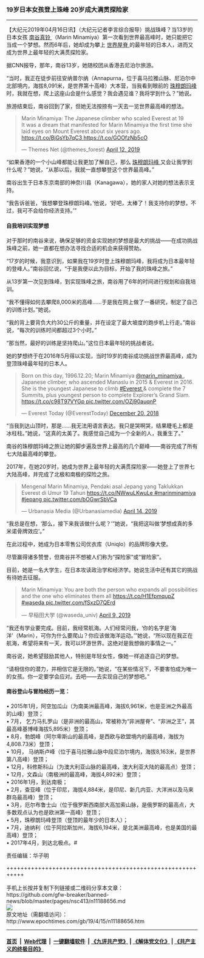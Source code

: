 ### 19岁日本女孩登上珠峰 20岁成大满贯探险家
------------------------

<p>
 【大纪元2019年04月16日讯】（大纪元记者李言综合报导）挑战珠峰？当13岁的日本女孩
 <a href="http://www.epochtimes.com/gb/tag/%E5%8D%97%E8%B0%B7%E7%9C%9F%E9%93%83.html">
  南谷真铃
 </a>
 （Marin Minamiya）第一次看到世界最高峰时，她只能把它当成一个梦想。然而6年后，她却成为攀上
 <a href="http://www.epochtimes.com/gb/tag/%E4%B8%96%E7%95%8C%E5%B1%8B%E8%84%8A.html">
  世界屋脊
 </a>
 的最年轻的日本人，进而又成为世界上最年轻的大满贯探险家。
</p>
<p>
 据CNN报导，那年，南谷13岁，她随校团从香港去尼泊尔旅游。
</p>
<p>
 “当时，我正在徒步前往安纳普尔纳（Annapurna，位于喜马拉雅山脉、尼泊尔中北部境内，海拔8,091米，是世界第十高峰）大本营，当我看到眼前的
 <a href="http://www.epochtimes.com/gb/tag/%E7%8F%A0%E7%A9%86%E6%9C%97%E7%8E%9B%E5%B3%B0.html">
  珠穆朗玛峰
 </a>
 时，我就在想，爬上这座山会是什么感觉？我会遇见谁？我将学到什么？”她说。
</p>
<p>
 旅游结束后，南谷回到了家，但她无法按捺有一天去一览世界最高峰的想法。
</p>
<p>
</p>
<blockquote class="twitter-tweet" data-lang="en">
 <p dir="ltr" lang="en">
  Marin Minamiya: The Japanese climber who scaled Everest at 19
  <br/>
  It was a dream that manifested for Marin Minamiya the first time she laid eyes on Mount Everest about six years ago.
  <a href="https://t.co/BjGsYb7qC3">
   https://t.co/BjGsYb7qC3
  </a>
  <a href="https://t.co/GOOfzNb5cO">
   https://t.co/GOOfzNb5cO
  </a>
 </p>
 <p>
  — Themes Net (@themes_forest)
  <a href="https://twitter.com/themes_forest/status/1116571723397099520?ref_src=twsrc%5Etfw">
   April 12, 2019
  </a>
 </p>
</blockquote>
<p>
 <p>
  “如果香港的一个小山峰都能让我更加了解自己，那么
  <a href="http://www.epochtimes.com/gb/tag/%E7%8F%A0%E7%A9%86%E6%9C%97%E7%8E%9B%E5%B3%B0.html">
   珠穆朗玛峰
  </a>
  又会让我学到什么呢？”她说，“从那以后，我就一直想攀登这个世界最高峰。”
 </p>
 <p>
  南谷出生于日本东京南部的神奈川县（Kanagawa），她的家人对她的想法表示支持。
 </p>
 <p>
  “我告诉爸爸，‘我想攀登珠穆朗玛峰。’他说，‘好吧，太棒了！我支持你的梦想，不过，我可不会给你经济支持。’”
 </p>
 <h4>
  自我培训实现梦想
 </h4>
 <p>
  对于那时的南谷来说，确保足够的资金实现她的梦想是最大的挑战——在成功挑战珠峰之前，她一直都在想办法寻找合适的机会来获得赞助。
 </p>
 <p>
  “17岁的时候，我意识到，如果我在19岁时登上珠穆朗玛峰，我将成为日本最年轻的登峰人。”南谷回忆说，“于是我便以此为目标，开始了我的珠峰之旅。”
 </p>
 <p>
  从13岁第一次见到珠峰，到实现珠峰之旅，南谷用了6年的时间进行规划和自我培训。
 </p>
 <p>
  “我不懂得如何去攀爬8,000米的高峰……于是我在网上做了一番研究，制定了自己的训练计划。”她说。
 </p>
 <p>
  “我的背上要背负大约30公斤的重量，并在设定了最大坡度的跑步机上行走。”南谷说，“每次的训练时间都超过3个小时。”
 </p>
 <p>
  “那当然，最好的训练是坚持爬山。”这位日本最年轻的挑战者说。
 </p>
 <p>
  她的梦想终于在2016年5月得以实现，当时19岁的南谷成功挑战世界最高峰，成为登顶珠峰最年轻的日本人。
 </p>
</p>
<p>
</p>
<blockquote class="twitter-tweet" data-lang="en">
 <p dir="ltr" lang="en">
  Born on this day, 1996.12.20; Marin Minamiya
  <a href="https://twitter.com/marin_minamiya?ref_src=twsrc%5Etfw">
   @marin_minamiya
  </a>
  , Japanese climber, who ascended Manaslu in 2015 &amp; Everest in 2016. She is the youngest Japanese to climb
  <a href="https://twitter.com/hashtag/Everest?src=hash&amp;ref_src=twsrc%5Etfw">
   #Everest
  </a>
  &amp; complete the 7 Summits, plus youngest person to complete Explorer’s Grand Slam.
  <a href="https://t.co/c98T97VYGp">
   https://t.co/c98T97VYGp
  </a>
  <a href="https://t.co/OZj90auqnP">
   pic.twitter.com/OZj90auqnP
  </a>
 </p>
 <p>
  — Everest Today (@EverestToday)
  <a href="https://twitter.com/EverestToday/status/1075550059566120960?ref_src=twsrc%5Etfw">
   December 20, 2018
  </a>
 </p>
</blockquote>
<p>
 <p>
  “当我到达山顶时，那是……我无法用语言表达。我只是哭啊哭，结果睫毛上都是冰柱柱。”她说，“这真的太美了。我感觉自己成为一个全新的人，我重生了。”
 </p>
 <p>
  南谷的珠穆朗玛峰之旅让她的脚步遍及世界上最高的几个巅峰——南谷完成了所有七大陆最高峰的攀登。
 </p>
 <p>
  2017年，在她20岁时，她成为世界上最年轻的大满贯探险家——她登上了世界七大陆高峰，并完成了北极和南极的探险之旅。
 </p>
</p>
<p>
</p>
<blockquote class="twitter-tweet" data-lang="en">
 <p dir="ltr" lang="in">
  Mengenal Marin Minamiya, Pendaki asal Jepang yang Taklukkan Everest di Umur 19 Tahun
  <a href="https://t.co/NWwuLKwuLe">
   https://t.co/NWwuLKwuLe
  </a>
  <a href="https://twitter.com/hashtag/marinminamiya?src=hash&amp;ref_src=twsrc%5Etfw">
   #marinminamiya
  </a>
  <a href="https://twitter.com/hashtag/jepang?src=hash&amp;ref_src=twsrc%5Etfw">
   #jepang
  </a>
  <a href="https://t.co/bOGwrSbVCa">
   pic.twitter.com/bOGwrSbVCa
  </a>
 </p>
 <p>
  — Urbanasia Media (@Urbanasiamedia)
  <a href="https://twitter.com/Urbanasiamedia/status/1117354318745735173?ref_src=twsrc%5Etfw">
   April 14, 2019
  </a>
 </p>
</blockquote>
<p>
 <p>
  “我总是在想，‘那么，接下来我该做什么呢？’”她说，“我把这叫做‘梦想成真的多米诺骨牌效应’。”
 </p>
 <p>
  在此过程中，她成为日本零售公司优衣库（Uniqlo）的品牌形像大使。
 </p>
 <p>
  尽管赢得诸多赞誉，但南谷并不想被人们称为“探险家”或“冒险家”。
 </p>
 <p>
  目前，她是一名大学生，在日本攻读政治学和经济学。她说生活中还有其它的挑战有待她去征服。
 </p>
</p>
<p>
</p>
<blockquote class="twitter-tweet" data-lang="en">
 <p dir="ltr" lang="en">
  Marin Minamiya: You are both the person who expands all possibilities and the one who eliminates them all
  <a href="https://t.co/H1EfpmqupZ">
   https://t.co/H1EfpmqupZ
  </a>
  <a href="https://twitter.com/hashtag/waseda?src=hash&amp;ref_src=twsrc%5Etfw">
   #waseda
  </a>
  <a href="https://t.co/fSxzD7QErd">
   pic.twitter.com/fSxzD7QErd
  </a>
 </p>
 <p>
  — 早稲田大学 (@waseda_univ)
  <a href="https://twitter.com/waseda_univ/status/1115423892263198720?ref_src=twsrc%5Etfw">
   April 9, 2019
  </a>
 </p>
</blockquote>
<p>
 <p>
  “我还有学业要完成。目前，我经常航海。人们经常问我，‘你的名字是‘海洋’（Marin），可你为什么要爬山？你应该做海洋运动。’”她说，“所以现在我正在航海，希望将来有一天，我可以环游世界。这绝对是我想做的事情之一。”
 </p>
 <p>
  南谷说，她希望鼓励其他人，特别是年轻女性，像她一样追逐自己的梦想。
 </p>
 <p>
  “请相信你的潜力，并相信它是无限的。”她说，“在某些情况下，不要害怕成为唯一的女孩。你一定要学会应对。去吧——去实现自己的梦想吧。”
 </p>
 <h4>
  南谷登山与冒险经历一览：
 </h4>
 <p>
  • 2015年1月，阿空加瓜山（为南美洲最高峰，海拔6,961米，也是亚洲之外最高的山峰）登顶；
  <br/>
  • 7月， 乞力马扎罗山（是非洲的最高山，常被称为“非洲屋脊”、“非洲之王”，其最高峰基博峰海拔5,895米）登顶；
  <br/>
  • 8月，勃朗峰（阿尔卑斯山的最高峰，是西欧与欧盟境内的最高峰，海拔为4,808.73米）登顶；
  <br/>
  • 10月， 马纳斯卢峰（位于喜马拉雅山脉中段尼泊尔境内，海拔8,163米，是世界第八高峰）登顶；
  <br/>
  • 12月，科修斯科山（为澳大利亚山脉的最高峰，澳大利亚大陆的最高点）登顶；
  <br/>
  • 12月，文森山（南极洲的最高峰，海拔4,892米）登顶；
  <br/>
  • 2016年1月，到达南极；
  <br/>
  • 2月，查亚峰（位于印尼，海拔4,884米，是印尼、新几内亚、大洋洲以及马来群岛最高峰）登顶；
  <br/>
  • 3月，厄尔布鲁士山（位于俄罗斯西南部大高加索山脉，是俄罗斯的最高点，大多数观点认为也是欧洲第一高峰）登顶；
  <br/>
  • 5月，珠穆朗玛峰登顶（登顶的最年少的日本人）；
  <br/>
  • 7月，迪纳利（位于阿拉斯加州，海拔6,194米，是北美洲最高峰，也是美国的最高峰）登顶；
  <br/>
  • 2017年4月，到达北极点。#
 </p>
 <p>
  责任编辑：华子明
 </p>
</p>
+++++++++++++++++++++++++++++++++++++++++++++++++++++++++++<br/><br/>
手机上长按并复制下列链接或二维码分享本文章：<br/>
https://github.com/gfw-breaker/banned-news/blob/master/pages/nsc413/n11188656.md <br/>
<a href='https://github.com/gfw-breaker/banned-news/blob/master/pages/nsc413/n11188656.md'><img src='https://github.com/gfw-breaker/banned-news/blob/master/pages/nsc413/n11188656.md.png'/></a> <br/>
原文地址（需翻墙访问）：http://www.epochtimes.com/gb/19/4/15/n11188656.htm


------------------------
#### [首页](https://github.com/gfw-breaker/banned-news/blob/master/README.md) &nbsp;|&nbsp; [Web代理](https://github.com/labour-camp/helloworld) &nbsp;|&nbsp; [一键翻墙软件](https://github.com/gfw-breaker/nogfw/blob/master/README.md) &nbsp;| [《九评共产党》](https://github.com/gfw-breaker/9ping.md/blob/master/README.md#九评之一评共产党是什么) | [《解体党文化》](https://github.com/gfw-breaker/jtdwh.md/blob/master/README.md) | [《共产主义的终极目的》](https://github.com/gfw-breaker/gczydzjmd.md/blob/master/README.md)

